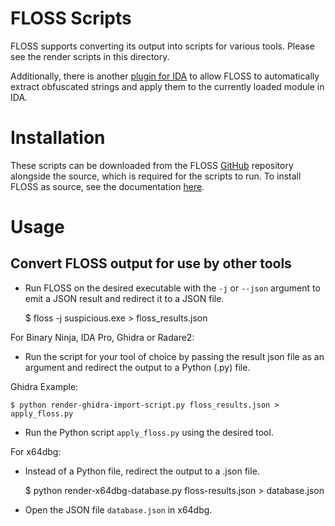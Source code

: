 # FLOSS Scripts
FLOSS supports converting its output into scripts for various tools. Please see the render scripts in this directory.
  
Additionally, there is another [plugin for IDA](idaplugin.py) to allow FLOSS to automatically
extract obfuscated strings and apply them to the currently loaded module in IDA.

# Installation
These scripts can be downloaded from the FLOSS [GitHub](https://github.com/mandiant/flare-floss) repository
alongside the source, which is required for the scripts to run.
To install FLOSS as source, see the documentation [here](../doc/installation.md).


# Usage
## Convert FLOSS output for use by other tools

- Run FLOSS on the desired executable with the `-j` or `--json` argument to emit a JSON result
and redirect it to a JSON file.

    $ floss -j suspicious.exe > floss_results.json

For Binary Ninja, IDA Pro, Ghidra or Radare2:
- Run the script for your tool of choice by passing the result json file as an argument and
redirect the output to a Python (.py) file.  

Ghidra Example:

    $ python render-ghidra-import-script.py floss_results.json > apply_floss.py

- Run the Python script `apply_floss.py` using the desired tool.

For x64dbg:
- Instead of a Python file, redirect the output to a .json file.

    $ python render-x64dbg-database.py floss-results.json > database.json

- Open the JSON file `database.json` in x64dbg.
